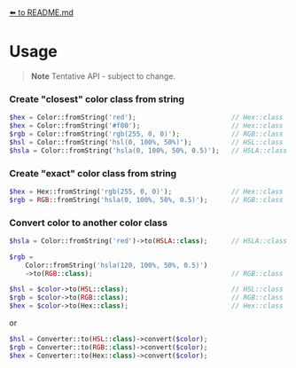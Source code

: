 [⬅️ to README.md](../README.md)
# Usage

> **Note** Tentative API - subject to change.

### Create "closest" color class from string

```php
$hex = Color::fromString('red');                        // Hex::class
$hex = Color::fromString('#f00');                       // Hex::class
$rgb = Color::fromString('rgb(255, 0, 0)');             // RGB::class
$hsl = Color::fromString('hsl(0, 100%, 50%)');          // HSL::class
$hsla = Color::fromString('hsla(0, 100%, 50%, 0.5)');   // HSLA::class
```

### Create "exact" color class from string

```php
$hex = Hex::fromString('rgb(255, 0, 0)');               // Hex::class
$rgb = RGB::fromString('hsla(0, 100%, 50%, 0.5)');      // RGB::class
```

### Convert color to another color class
```php
$hsla = Color::fromString('red')->to(HSLA::class);      // HSLA::class

$rgb = 
    Color::fromString('hsla(120, 100%, 50%, 0.5)')
    ->to(RGB::class);                                   // RGB::class

$hsl = $color->to(HSL::class);                          // HSL::class
$rgb = $color->to(RGB::class);                          // RGB::class
$hex = $color->to(Hex::class);                          // Hex::class
```
or
```php
$hsl = Converter::to(HSL::class)->convert($color);
$rgb = Converter::to(RGB::class)->convert($color);
$hex = Converter::to(Hex::class)->convert($color);
```
